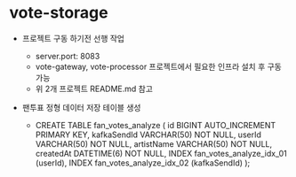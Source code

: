 # vote-storage

* 프로젝트 구동 하기전 선행 작업
  * server.port: 8083
  * vote-gateway, vote-processor 프로젝트에서 필요한 인프라 설치 후 구동 가능
  * 위 2개 프로젝트 README.md 참고

* 팬투표 정형 데이터 저장 테이블 생성
  * CREATE TABLE fan_votes_analyze (
    id BIGINT AUTO_INCREMENT PRIMARY KEY,
    kafkaSendId VARCHAR(50) NOT NULL,
    userId VARCHAR(50) NOT NULL,
    artistName VARCHAR(50) NOT NULL,
    createdAt DATETIME(6) NOT NULL,
    INDEX fan_votes_analyze_idx_01 (userId),
    INDEX fan_votes_analyze_idx_02 (kafkaSendId)
    );

 